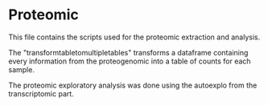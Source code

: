 # Proteomic

This file contains the scripts used for the proteomic extraction and analysis.

The "transformtabletomultipletables" transforms a dataframe containing every information from the proteogenomic into a table of counts for each sample.

The proteomic exploratory analysis was done using the autoexplo from the transcriptomic part.
